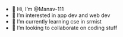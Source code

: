 - 👋 Hi, I’m @Manav-111
- 👀 I’m interested in app dev and web dev 
- 🌱 I’m currently learning cse in srmist
- 💞️ I’m looking to collaborate on coding stuff


<!---
Manav-111/Manav-111 is a ✨ special ✨ repository because its `README.md` (this file) appears on your GitHub profile.
You can click the Preview link to take a look at your changes.
--->
